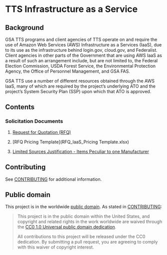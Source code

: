 # TTS Infrastructure as a Service

## Background

GSA TTS programs and client agencies of TTS operate on and require the use of Amazon Web Services (AWS) Infrastructure as a Services (IaaS), due to its use as the infrastructure behind login.gov, cloud.gov, and Federalist. Client agencies in other parts of the Government that are using AWS IaaS as a result of such an arrangement include, but are not limited to, the Federal Election Commission, USDA Forest Service, the Environmental Protection Agency, the Office of Personnel Management, and GSA FAS.

GSA TTS use a number of different resources obtained through the AWS IaaS, many of which are required by the project’s underlying ATO and the project’s System Security Plan (SSP) upon which that ATO is approved.

## Contents

### Solicitation Documents

1. [Request for Quotation (RFQ)](RFQ.md)

2. [RFQ Pricing Template](RFQ_IaaS_Pricing Template.xlsx)

3. [Limited Sources Justification - Items Peculiar to one Manufacturer](GSA_CA_Signed_LSJ.pdf)

## Contributing

See [CONTRIBUTING](CONTRIBUTING.md) for additional information.

## Public domain

This project is in the worldwide [public domain](LICENSE.md). As stated in [CONTRIBUTING](CONTRIBUTING.md):

> This project is in the public domain within the United States, and copyright and related rights in the work worldwide are waived through the [CC0 1.0 Universal public domain dedication](https://creativecommons.org/publicdomain/zero/1.0/).
>
> All contributions to this project will be released under the CC0 dedication. By submitting a pull request, you are agreeing to comply with this waiver of copyright interest.
